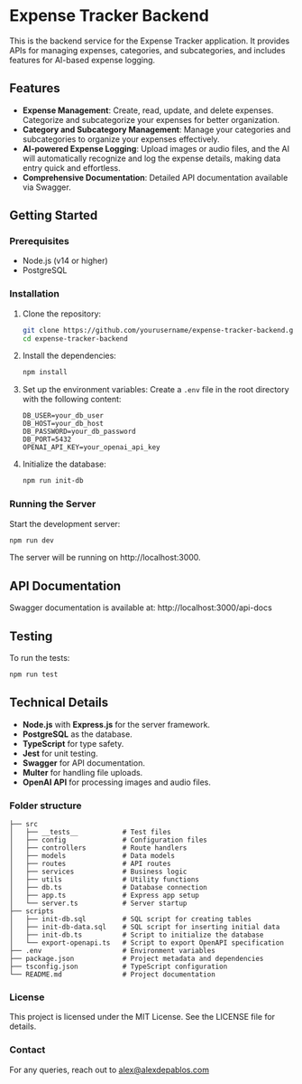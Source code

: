 # Expense Tracker Backend

This is the backend service for the Expense Tracker application. It provides APIs for managing expenses, categories, and subcategories, and includes features for AI-based expense logging.

## Features

- **Expense Management**: Create, read, update, and delete expenses. Categorize and subcategorize your expenses for better organization.
- **Category and Subcategory Management**: Manage your categories and subcategories to organize your expenses effectively.
- **AI-powered Expense Logging**: Upload images or audio files, and the AI will automatically recognize and log the expense details, making data entry quick and effortless.
- **Comprehensive Documentation**: Detailed API documentation available via Swagger.

## Getting Started

### Prerequisites

- Node.js (v14 or higher)
- PostgreSQL

### Installation

1. Clone the repository:
    ```bash
    git clone https://github.com/yourusername/expense-tracker-backend.git
    cd expense-tracker-backend
    ```

2. Install the dependencies:
    ```bash
    npm install
    ```

3. Set up the environment variables:
   Create a `.env` file in the root directory with the following content:
    ```env
    DB_USER=your_db_user
    DB_HOST=your_db_host
    DB_PASSWORD=your_db_password
    DB_PORT=5432
    OPENAI_API_KEY=your_openai_api_key
    ```

4. Initialize the database:
    ```bash
    npm run init-db
    ```

### Running the Server

Start the development server:
```bash
npm run dev
```

The server will be running on http://localhost:3000.

## API Documentation

Swagger documentation is available at: http://localhost:3000/api-docs

## Testing

To run the tests:
```bash
npm run test
```

## Technical Details

- **Node.js** with **Express.js** for the server framework.
- **PostgreSQL** as the database.
- **TypeScript** for type safety.
- **Jest** for unit testing.
- **Swagger** for API documentation.
- **Multer** for handling file uploads.
- **OpenAI API** for processing images and audio files.

### Folder structure
```
├── src
│   ├── __tests__           # Test files
│   ├── config              # Configuration files
│   ├── controllers         # Route handlers
│   ├── models              # Data models
│   ├── routes              # API routes
│   ├── services            # Business logic
│   ├── utils               # Utility functions
│   ├── db.ts               # Database connection
│   ├── app.ts              # Express app setup
│   └── server.ts           # Server startup
├── scripts
│   ├── init-db.sql         # SQL script for creating tables
│   ├── init-db-data.sql    # SQL script for inserting initial data
│   ├── init-db.ts          # Script to initialize the database
│   └── export-openapi.ts   # Script to export OpenAPI specification
├── .env                    # Environment variables
├── package.json            # Project metadata and dependencies
├── tsconfig.json           # TypeScript configuration
└── README.md               # Project documentation
```

### License
This project is licensed under the MIT License. See the LICENSE file for details.

### Contact
For any queries, reach out to [alex@alexdepablos.com](mailto:alex@alexdepablos.com)
